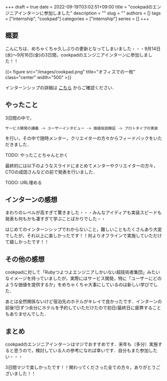 +++
draft = true
date = 2022-09-19T03:02:51+09:00
title = "cookpadのエンジニアインターンに参加しました"
description = ""
slug = ""
authors = []
tags = ["internship", "cookpad"]
categories = ["internship"]
series = []
+++

## 概要

こんにちは．めちゃくちゃ久しぶりの更新となってしまいました・・・9月14日(水)〜9月16日(金)の3日間，cookpadのエンジニアインターンに参加しました！！

{{< figure src="/images/cookpad.png" title="オフィスでの一枚" class="center" width="500"  >}}

インターンシップの詳細は [こちら](https://internship.cookpad.jp/summer2022-detail-02) からご確認ください．

## やったこと

3日間の中で，

```text
サービス開発の講義 -> ユーザーインタビュー -> 価値仮説検証 -> プロトタイプの実装
```

を行い，その中で随時メンター，クリエイターの方々からフィードバックをいただきました．

TODO: やったことちゃんとかく

最終的には以下のようなスライドにまとめてメンターやクリエイターの方々，CTOの成田さんなどの前で発表を行いました．

TODO: URL埋める

## インターンの感想

まわりのレベルが高すぎて驚きました・・・みんなアイディアも実装スピードも発表も何もかも凄すぎて学ぶことばかりでした・・

はじめてのインターンシップでわからないこと，難しいこともたくさんあり大変でしたが，それ以上に楽しかったです！！何よりオフラインで実施していただけて嬉しかったです！！

## その他の感想

cookpadに対して「Rubyつよつよエンジニアしかいない超技術者集団」みたいなイメージを持っていましたが，実際にはサービス開発，特に「ユーザーにどのような価値を提供するか」をめちゃくちゃ大事にしているのは新しい学びでした．

あとは全然関係ないけど宿泊先のホテルがキレイで良かったです．インターンの前後1日ずつ余分にホテルを予約していただけたので初日/最終日に疲弊することもありませんでした．

## まとめ

cookpadのエンジニアインターンはマジでおすすめです．来年も（多分）実施すると思うので，検討している人の参考になれば幸いです．自分もまた参加したい・・・

3日間マジで楽しかったです！！関わってくださった全ての方々，ありがとうございました！！
